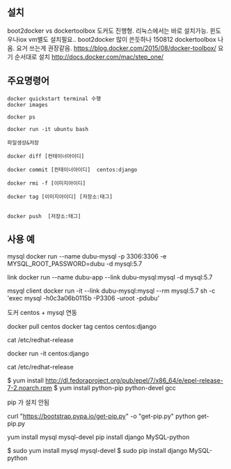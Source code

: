 ## 설치
boot2docker vs dockertoolbox
도커도 진행형. 리눅스에서는 바로 설치가능. 윈도우나iox vm별도 설치필요.. boot2docker 많이 쓴듯하나 150812 dockertoolbox 나옴. 요거 쓰는게 권장같음. https://blog.docker.com/2015/08/docker-toolbox/
요기 순서대로 설치 http://docs.docker.com/mac/step_one/


## 주요명령어

```
docker quickstart terminal 수행
docker images

docker ps

docker run -it ubuntu bash

파일생성&저장

docker diff [컨테이너아이디]

docker commit [컨테이너아이디]  centos:django

docker rmi -f [이미지아이디]

docker tag [이미지아이디] [저장소:태그]


docker push  [저장소:태그]

```

## 사용 예

mysql
docker run --name dubu-mysql -p 3306:3306 -e MYSQL_ROOT_PASSWORD=dubu  -d mysql:5.7

link
docker run --name dubu-app --link dubu-mysql:mysql -d mysql:5.7

msyql client
docker run -it --link dubu-mysql:mysql --rm mysql:5.7 sh -c 'exec mysql -h0c3a06b0115b -P3306 -uroot -pdubu'


도커 centos + mysql 연동



docker pull centos
docker tag centos centos:django

cat /etc/redhat-release

docker run -it centos:django

cat /etc/redhat-release

$  yum install http://dl.fedoraproject.org/pub/epel/7/x86_64/e/epel-release-7-2.noarch.rpm
$  yum install python-pip python-devel gcc

pip 가 설치 안됨

curl "https://bootstrap.pypa.io/get-pip.py" -o "get-pip.py"
python get-pip.py

 yum install mysql mysql-devel
  pip install django MySQL-python

$ sudo yum install mysql mysql-devel
$ sudo pip install django MySQL-python

